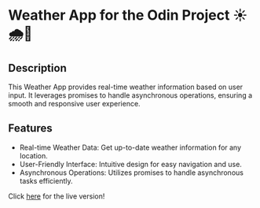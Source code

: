 # Weather App for the Odin Project ☀️🌧️🌈

## Description

This Weather App provides real-time weather information based on user input. It leverages promises to handle asynchronous operations, ensuring a smooth and responsive user experience.

## Features

- Real-time Weather Data: Get up-to-date weather information for any location.
- User-Friendly Interface: Intuitive design for easy navigation and use.
- Asynchronous Operations: Utilizes promises to handle asynchronous tasks efficiently.

Click [here](https://tho-tu.github.io/weather-app/) for the live version!
